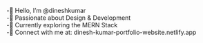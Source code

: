 -👋 Hello, I’m @dineshkumar <br>
-🌟 Passionate about Design & Development <br>
-🚀 Currently exploring the MERN Stack <br>
-📧 Connect with me at: dinesh-kumar-portfolio-website.netlify.app <br>
